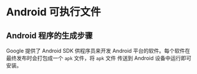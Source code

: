 # Android 可执行文件

## Android 程序的生成步骤

Google 提供了 Android SDK 供程序员来开发 Android 平台的软件。每个软件在最终发布时会打包成一个 `apk` 文件，将 `apk` 文件 传送到 Android 设备中运行即可安装。